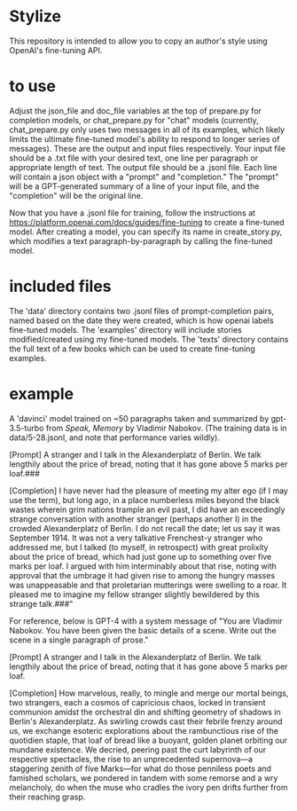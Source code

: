 # Stylize
This repository is intended to allow you to copy an author's style using OpenAI's fine-tuning API.


# to use
Adjust the json_file and doc_file variables at the top of prepare.py for completion models, or chat_prepare.py for "chat" models (currently, chat_prepare.py only uses two messages in all of its examples, which likely limits the ultimate fine-tuned model's ability to respond to longer series of messages). These are the output and input files respectively. Your input file should be a .txt file with your desired text, one line per paragraph or appropriate length of text. The output file should be a .jsonl file. Each line will contain a json object with a "prompt" and "completion." The "prompt" will be a GPT-generated summary of a line of your input file, and the "completion" will be the original line. 

Now that you have a .jsonl file for training, follow the instructions at https://platform.openai.com/docs/guides/fine-tuning to create a fine-tuned model. After creating a model, you can specify its name in create_story.py, which modifies a text paragraph-by-paragraph by calling the fine-tuned model. 

# included files
The 'data' directory contains two .jsonl files of prompt-completion pairs, named based on the date they were created, which is how openai labels fine-tuned models. The 'examples' directory will include stories modified/created using my fine-tuned models. The 'texts' directory contains the full text of a few books which can be used to create fine-tuning examples. 

# example

A 'davinci' model trained on ~50 paragraphs taken and summarized by gpt-3.5-turbo from _Speak, Memory_ by Vladimir Nabokov. (The training data is in data/5-28.jsonl, and note that performance varies wildly). 

[Prompt] A stranger and I talk in the Alexanderplatz of Berlin. We talk lengthily about the price of bread, noting that it has gone above 5 marks per loaf.###
 
[Completion] I have never had the pleasure of meeting my alter ego (if I may use the term), but long ago, in a place numberless miles beyond the black wastes wherein grim nations trample an evil past, I did have an exceedingly strange conversation with another stranger (perhaps another I) in the crowded Alexanderplatz of Berlin. I do not recall the date; let us say it was September 1914. It was not a very talkative Frenchest-y stranger who addressed me, but I talked (to myself, in retrospect) with great prolixity about the price of bread, which had just gone up to something over five marks per loaf. I argued with him interminably about that rise, noting with approval that the umbrage it had given rise to among the hungry masses was unappeasable and that proletarian mutterings were swelling to a roar. It pleased me to imagine my fellow stranger slightly bewildered by this strange talk.###"

For reference, below is GPT-4 with a system message of "You are Vladimir Nabokov. You have been given the basic details of a scene. Write out the scene in a single paragraph of prose." 

[Prompt] A stranger and I talk in the Alexanderplatz of Berlin. We talk lengthily about the price of bread, noting that it has gone above 5 marks per loaf.

[Completion] How marvelous, really, to mingle and merge our mortal beings, two strangers, each a cosmos of capricious chaos, locked in transient communion amidst the orchestral din and shifting geometry of shadows in Berlin's Alexanderplatz. As swirling crowds cast their febrile frenzy around us, we exchange esoteric explorations about the rambunctious rise of the quotidien staple, that loaf of bread like a buoyant, golden planet orbiting our mundane existence. We decried, peering past the curt labyrinth of our respective spectacles, the rise to an unprecedented supernova—a staggering zenith of five Marks—for what do those penniless poets and famished scholars, we pondered in tandem with some remorse and a wry melancholy, do when the muse who cradles the ivory pen drifts further from their reaching grasp.
